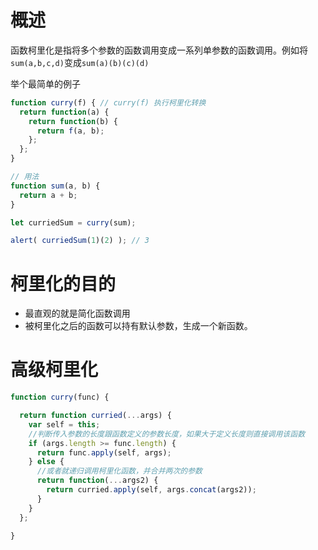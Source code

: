 # 概述

函数柯里化是指将多个参数的函数调用变成一系列单参数的函数调用。例如将`sum(a,b,c,d)`变成`sum(a)(b)(c)(d)`

举个最简单的例子

```js
function curry(f) { // curry(f) 执行柯里化转换
  return function(a) {
    return function(b) {
      return f(a, b);
    };
  };
}

// 用法
function sum(a, b) {
  return a + b;
}

let curriedSum = curry(sum);

alert( curriedSum(1)(2) ); // 3
```

# 柯里化的目的

- 最直观的就是简化函数调用
- 被柯里化之后的函数可以持有默认参数，生成一个新函数。

# 高级柯里化

```js
function curry(func) {

  return function curried(...args) {
    var self = this;
    //判断传入参数的长度跟函数定义的参数长度，如果大于定义长度则直接调用该函数
    if (args.length >= func.length) {
      return func.apply(self, args);
    } else {
      //或者就递归调用柯里化函数，并合并两次的参数
      return function(...args2) {
        return curried.apply(self, args.concat(args2));
      }
    }
  };

}
```






